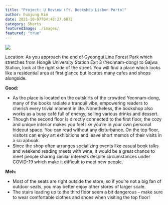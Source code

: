 ```yaml
---
title: "Project: U Review (ft. Bookshop Lisbon Porto)"
author: Eunjung Kim
date: 2021-10-07T04:48:27.607Z
category: Shorts
featuredImage: ./images/
featured: "true"
---
```

![](images/picture-1-_eunjung-kim_u-review-ft.-bookshop-lisbon-porto.jpeg)

Location: As you approach the end of Gyeongui Line Forest Park which stretches from Hongik University Station Exit 3 (Yeonnam-dong) to Gajwa Station, look at the right side of the street. You will find a place which looks like a residential area at first glance but locates many cafes and shops alongside.

**Good:**

* As the place is located on the outskirts of the crowded Yeonnam-dong, many of the books radiate a tranquil vibe, empowering readers to cherish every trivial moment in life. Nonetheless, the bookshop also works as a busy café full of energy, selling various drinks and dessert.
* Though the second floor is directly connected to the first floor, the cozy and unique interior makes you feel like you’re in your own personal hideout space. You can read without any disturbance. On the top floor, visitors can enjoy art exhibitions and leave short memos of their visits in a scrapbook.
* Since the shop often arranges socializing events like casual book talks and weekend reading meets with wine, it would be a great chance to meet people sharing similar interests despite circumstances under COVID-19 which make it difficult to meet new people.

**Meh:**

* Most of the seats are right outside the store, so if you’re not a big fan of outdoor seats, you may better enjoy other stores of larger scale.
* The stairs leading up to the third floor seem a bit dangerous – make sure to wear comfortable clothes and shoes when visiting the top floor!